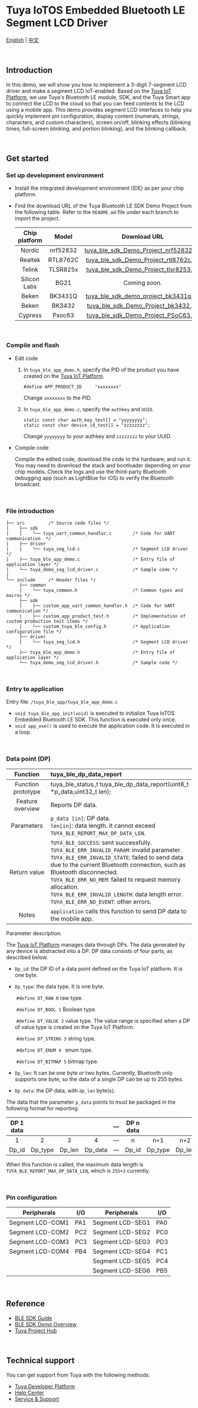# Tuya IoTOS Embedded Bluetooth LE Segment LCD Driver

[English](./README.md) | [中文](./README_zh.md)

<br>

## Introduction

In this demo, we will show you how to implement a 3-digit 7-segment LCD driver and make a segment LCD IoT-enabled. Based on the [Tuya IoT Platform](https://iot.tuya.com/), we use Tuya's Bluetooth LE module, SDK, and the Tuya Smart app to connect the LCD to the cloud so that you can feed contents to the LCD using a mobile app. This demo provides segment LCD interfaces to help you quickly implement pin configuration, display content (numerals, strings, characters, and custom characters), screen on/off, blinking effects (blinking times, full-screen blinking, and portion blinking), and the blinking callback.

<br>

## Get started

### Set up development environment

- Install the integrated development environment (IDE) as per your chip platform.

- Find the download URL of the Tuya Bluetooth LE SDK Demo Project from the following table. Refer to the `README.md` file under each branch to import the project.

   | Chip platform | Model | Download URL |
   | :----------: | :------: | :----------------------------------------------------------: |
   | Nordic | nrf52832 | [tuya_ble_sdk_Demo_Project_nrf52832.git](https://github.com/TuyaInc/tuya_ble_sdk_Demo_Project_nrf52832.git) |
   | Realtek | RTL8762C | [tuya_ble_sdk_Demo_Project_rtl8762c.git](https://github.com/TuyaInc/tuya_ble_sdk_Demo_Project_rtl8762c.git) |
   | Telink | TLSR825x | [tuya_ble_sdk_Demo_Project_tlsr8253.git](https://github.com/TuyaInc/tuya_ble_sdk_Demo_Project_tlsr8253.git) |
   | Silicon Labs | BG21 | Coming soon. |
   | Beken | BK3431Q | [tuya_ble_sdk_demo_project_bk3431q.git](https://github.com/TuyaInc/Tuya_ble_sdk_demo_project_bk3431q.git) |
   | Beken | BK3432 | [tuya_ble_sdk_Demo_Project_bk3432.git](https://github.com/TuyaInc/tuya_ble_sdk_Demo_Project_bk3432.git) |
   | Cypress | Psoc63 | [tuya_ble_sdk_Demo_Project_PSoC63.git](https://github.com/TuyaInc/tuya_ble_sdk_Demo_Project_PSoC63.git) |

<br>

### Compile and flash

- Edit code

   1. In `tuya_ble_app_demo.h`, specify the PID of the product you have created on the [Tuya IoT Platform](https://iot.tuya.com/).

      ```
      #define APP_PRODUCT_ID     "xxxxxxxx"
      ```

      Change `xxxxxxxx` to the PID.


   2. In `tuya_ble_app_demo.c`, specify the `authkey` and `UUID`.

      ```
      static const char auth_key_test[] = "yyyyyyyy";
      static const char device_id_test[] = "zzzzzzzz";
      ```

      Change `yyyyyyyy` to your authkey and `zzzzzzzz` to your UUID.

- Compile code

   Compile the edited code, download the code to the hardware, and run it. You may need to download the stack and bootloader depending on your chip models. Check the logs and use the third-party Bluetooth debugging app (such as LightBlue for iOS) to verify the Bluetooth broadcast.

<br>

### File introduction
```
├── src         /* Source code files */
|    ├── sdk
|    |    └── tuya_uart_common_handler.c        /* Code for UART communication  */
|    ├── driver
|    |    └── tuya_seg_lcd.c                    /* Segment LCD driver */
|    ├── tuya_ble_app_demo.c                    /* Entry file of application layer */
|    └── tuya_demo_seg_lcd_driver.c             /* Sample code */
|
└── include     /* Header files */
     ├── common
     |    └── tuya_common.h                     /* Common types and macros */
     ├── sdk
     |    ├── custom_app_uart_common_handler.h  /* Code for UART communication */
     |    ├── custom_app_product_test.h         /* Implementation of custom production test items */
     |    └── custom_tuya_ble_config.h          /* Application configuration file */
     ├── driver
     |    └── tuya_seg_lcd.h                    /* Segment LCD driver */
     ├── tuya_ble_app_demo.h                    /* Entry file of application layer */
     └── tuya_demo_seg_lcd_driver.h             /* Sample code */
```

<br>

### Entry to application
Entry file: `/tuya_ble_app/tuya_ble_app_demo.c`

+ `void tuya_ble_app_init(void)` is executed to initialize Tuya IoTOS Embedded Bluetooth LE SDK. This function is executed only once.
+ `void app_exe()` is used to execute the application code. It is executed in a loop.

<br>

### Data point (DP)

| Function | tuya_ble_dp_data_report |
| :------: | :----------------------------------------------------------- |
| Function prototype | tuya_ble_status_t tuya_ble_dp_data_report(uint8_t *p_data,uint32_t len); |
| Feature overview | Reports DP data. |
| Parameters | `p_data [in]`: DP data. <br> `len[in]`: data length. It cannot exceed `TUYA_BLE_REPORT_MAX_DP_DATA_LEN`. |
| Return value | `TUYA_BLE_SUCCESS`: sent successfully. <br/>`TUYA_BLE_ERR_INVALID_PARAM`: invalid parameter. <br/>`TUYA_BLE_ERR_INVALID_STATE`: failed to send data due to the current Bluetooth connection, such as Bluetooth disconnected. <br/>`TUYA_BLE_ERR_NO_MEM`: failed to request memory allocation. <br/>`TUYA_BLE_ERR_INVALID_LENGTH`: data length error. <br/>`TUYA_BLE_ERR_NO_EVENT`: other errors. |
| Notes | `application` calls this function to send DP data to the mobile app. |

Parameter description:

The [Tuya IoT Platform](https://iot.tuya.com/) manages data through DPs. The data generated by any device is abstracted into a DP. DP data consists of four parts, as described below.

- `Dp_id`: the DP ID of a data point defined on the Tuya IoT platform. It is one byte.


- `Dp_type`: the data type. It is one byte.

   ​ `#define DT_RAW 0`       raw type.

   ​ `#define DT_BOOL 1`     Boolean type.

   ​ `#define DT_VALUE 2`   value type. The value range is specified when a DP of value type is created on the Tuya IoT Platform.

   ​ `#define DT_STRING 3`   string type.

   ​ `#define DT_ENUM 4 `     enum type.

   ​ `#define DT_BITMAP 5`  bitmap type.

- `Dp_len`: It can be one byte or two bytes. Currently, Bluetooth only supports one byte, so the data of a single DP can be up to 255 bytes.


- `Dp_data`: the DP data, with `dp_len` byte(s).


The data that the parameter `p_data` points to must be packaged in the following format for reporting.

| DP 1 data |         |        |         | — | DP n data |         |        |         |
| :---------: | :-----: | :----: | :-----: | :--- | :---------: | :-----: | :----: | :-----: |
| 1 | 2 | 3 | 4 | — | n | n+1 | n+2 | n+3 |
| Dp_id | Dp_type | Dp_len | Dp_data | — | Dp_id | Dp_type | Dp_len | Dp_data |

When this function is called, the maximum data length is `TUYA_BLE_REPORT_MAX_DP_DATA_LEN`, which is `255+3` currently.

<br>

### Pin configuration

| Peripherals | I/O | Peripherals | I/O |
| ----------------- | ---- | ----------------- | ---- |
| Segment LCD-COM1 | PA1 | Segment LCD-SEG1 | PA0 |
| Segment LCD-COM2 | PC2 | Segment LCD-SEG2 | PC0 |
| Segment LCD-COM3 | PC3 | Segment LCD-SEG3 | PD3 |
| Segment LCD-COM4 | PB4 | Segment LCD-SEG4 | PC1 |
|                   |      | Segment LCD-SEG5 | PC4 |
|                   |      | Segment LCD-SEG6 | PB5 |

<br>

## Reference

- [BLE SDK Guide](https://developer.tuya.com/en/docs/iot/tuya-ble-sdk-user-guide?id=K9h5zc4e5djd9#title-13-The%20callback%20event%20of%20tuya%20ble%20sdk)
- [BLE SDK Demo Overview](https://developer.tuya.com/en/docs/iot/tuya-ble-sdk-demo-instruction-manual?id=K9gq09szmvy2o)
- [Tuya Project Hub](https://developer.tuya.com/demo)

<br>


## Technical support

You can get support from Tuya with the following methods:

+ [Tuya Developer Platform](https://developer.tuya.com/en/)
+ [Help Center](https://support.tuya.com/en/help)
+ [Service & Support](https://service.console.tuya.com)

<br>
